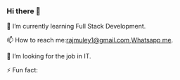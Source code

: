 ### Hi there 👋
🌱 I’m currently learning Full Stack Development.

📫 How to reach me:rajmuley1@gmail.com,[Whatsapp me](https://wa.me/919405941894).

👯 I’m looking for the job in IT.

⚡ Fun fact:
<!--
**rajmuley/rajmuley** is a ✨ _special_ ✨ repository because its `README.md` (this file) appears on your GitHub profile.

Here are some ideas to get you started:

- 🔭 I’m currently working on ...
- 🌱 I’m currently learning ...
-
- 🤔 I’m looking for help with ...
- 💬 Ask me about ...
-  ...
- 😄 Pronouns: ...
- ⚡ Fun fact: ...
-->
